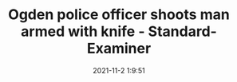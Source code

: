 ---
"title": "Ogden police officer shoots man armed with knife - Standard-Examiner"
"date": "2021-11-2 1:9:51"
"feed_name": "GOOGLENEWSCONSTRUCTION"
"feed_website": "https://news.google.com/search?q=construction%2Bincident&hl=en-US&gl=US&ceid=US:en"
"feed_rss": "https://news.google.com/rss/search?q=construction%2Bincident&hl=en-US&gl=US&ceid=US:en"
"link": "https://www.standard.net/police-fire/2021/nov/01/ogden-police-officer-shoots-man-armed-with-knife/"
"source": "{'href': 'https://www.standard.net', 'title': 'Standard-Examiner'}"
"file": "_posts/2021-1-1-b59f04ae8fea74c1383f43ff329004c32c121df3.md"
"accident": "0"
"drilling": "0"
"dead": "0"
"injured": "0"
"arrested": "0"
"place": "unknown place"
"where": "unknown site"
"causes": "unknown"
"place_uri": "unknown place"
---